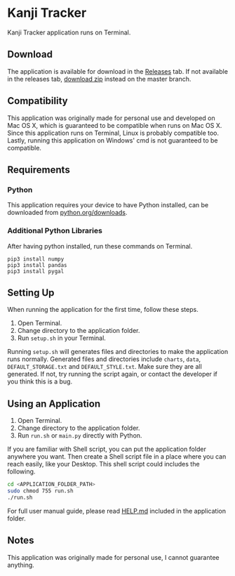 # Kanji Tracker
Kanji Tracker application runs on Terminal.

## Download
The application is available for download in the [Releases](https://github.com/810Teams/personal-kanji-tracker/releases) tab. If not available in the releases tab, [download zip](https://github.com/810Teams/personal-kanji-tracker/archive/master.zip) instead on the master branch.

## Compatibility
This application was originally made for personal use and developed on Mac OS X, which is guaranteed to be compatible when runs on Mac OS X. Since this application runs on Terminal, Linux is probably compatible too. Lastly, running this application on Windows' cmd is not guaranteed to be compatible.

## Requirements

### Python
This application requires your device to have Python installed, can be downloaded from [python.org/downloads](https://www.python.org/downloads/).

### Additional Python Libraries
After having python installed, run these commands on Terminal.
```
pip3 install numpy
pip3 install pandas
pip3 install pygal
```

## Setting Up

When running the application for the first time, follow these steps.
1. Open Terminal.
2. Change directory to the application folder.
3. Run `setup.sh` in your Terminal.

Running `setup.sh` will generates files and directories to make the application runs normally. Generated files and directories include `charts`, `data`, `DEFAULT_STORAGE.txt` and `DEFAULT_STYLE.txt`. Make sure they are all generated. If not, try running the script again, or contact the developer if you think this is a bug.

## Using an Application

1. Open Terminal.
2. Change directory to the application folder.
3. Run `run.sh` or `main.py` directly with Python.

If you are familiar with Shell script, you can put the application folder anywhere you want. Then create a Shell script file in a place where you can reach easily, like your Desktop. This shell script could includes the following.

```sh
cd <APPLICATION_FOLDER_PATH>
sudo chmod 755 run.sh
./run.sh
```

For full user manual guide, please read [HELP.md](HELP.md) included in the application folder.

## Notes

This application was originally made for personal use, I cannot guarantee anything.
